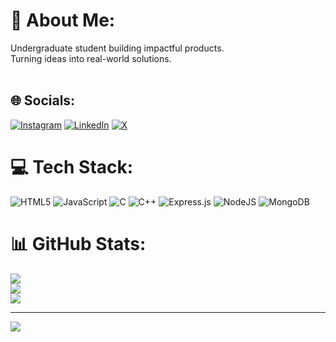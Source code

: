 # 💫 About Me:
Undergraduate student building impactful products.<br>Turning ideas into real-world solutions.<br><br>

## 🌐 Socials:
[![Instagram](https://img.shields.io/badge/Instagram-%23E4405F.svg?logo=Instagram&logoColor=white)](https://instagram.com/aadiexii) [![LinkedIn](https://img.shields.io/badge/LinkedIn-%230077B5.svg?logo=linkedin&logoColor=white)](https://linkedin.com/in/aadiexii) [![X](https://img.shields.io/badge/X-black.svg?logo=X&logoColor=white)](https://x.com/aadiexii) 

# 💻 Tech Stack:
![HTML5](https://img.shields.io/badge/html5-%23E34F26.svg?style=for-the-badge&logo=html5&logoColor=white) ![JavaScript](https://img.shields.io/badge/javascript-%23323330.svg?style=for-the-badge&logo=javascript&logoColor=%23F7DF1E) ![C](https://img.shields.io/badge/c-%2300599C.svg?style=for-the-badge&logo=c&logoColor=white) ![C++](https://img.shields.io/badge/c++-%2300599C.svg?style=for-the-badge&logo=c%2B%2B&logoColor=white) ![Express.js](https://img.shields.io/badge/express.js-%23404d59.svg?style=for-the-badge&logo=express&logoColor=%2361DAFB) ![NodeJS](https://img.shields.io/badge/node.js-6DA55F?style=for-the-badge&logo=node.js&logoColor=white) ![MongoDB](https://img.shields.io/badge/MongoDB-%234ea94b.svg?style=for-the-badge&logo=mongodb&logoColor=white)
# 📊 GitHub Stats:
![](https://github-readme-stats.vercel.app/api?username=aadiexii&theme=dark&hide_border=false&include_all_commits=false&count_private=false)<br/>
![](https://github-readme-streak-stats.herokuapp.com/?user=aadiexii&theme=dark&hide_border=false)<br/>
![](https://github-readme-stats.vercel.app/api/top-langs/?username=aadiexii&theme=dark&hide_border=false&include_all_commits=false&count_private=false&layout=compact)

---
[![](https://visitcount.itsvg.in/api?id=aadiexii&icon=0&color=0)](https://visitcount.itsvg.in)

<!-- Proudly created with GPRM ( https://gprm.itsvg.in ) -->

